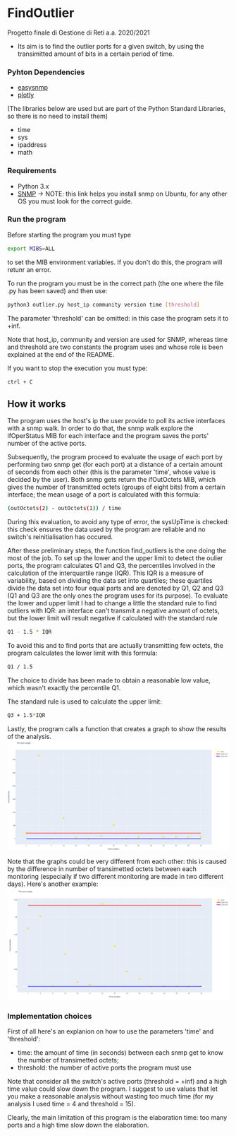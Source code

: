 # FindOutlier
Progetto finale di Gestione di Reti a.a. 2020/2021

* Its aim is to find the outlier ports for a given switch, by using the transimitted amount of bits in a certain period of time.

### Pyhton Dependencies
* [easysnmp](https://pypi.org/project/easysnmp/)
* [plotly](https://plotly.com/python/getting-started/)

(The libraries below are used but are part of the Python Standard Libraries, so there is no need to install them)
* time
* sys
* ipaddress
* math

### Requirements
* Python 3.x
* [SNMP](https://martinsblog.dk/linux-how-do-i-enable-snmp-on-ubuntu/) -> NOTE: this link helps you install snmp on Ubuntu, for any other OS you must look for the correct guide.

### Run the program
Before starting the program you must type
```bash
export MIBS=ALL
```
to set the MIB environment variables. If you don't do this, the program will retunr an error.

To run the program you must be in the correct path (the one where the file .py has been saved) and then use:
```bash
python3 outlier.py host_ip community version time [threshold]
```
The parameter 'threshold' can be omitted: in this case the program sets it to +inf.

Note that host_ip, community and version are used for SNMP, whereas time and threshold are two constants the program uses and whose role is been explained at the end of the README.

If you want to stop the execution you must type:
```bash
ctrl + C
```

## How it works
The program uses the host's ip the user provide to poll its active interfaces with a snmp walk. In order to do that, the snmp walk explore the ifOperStatus MIB for each interface and the program saves the ports' number of the active ports. 

Subsequently, the program proceed to evaluate the usage of each port by performing two snmp get (for each port) at a distance of a certain amount of seconds from each other (this is the parameter 'time', whose value is decided by the user). Both snmp gets return the ifOutOctets MIB, which gives the number of transmitted octets (groups of eight bits) from a certain interface; the mean usage of a port is calculated with this formula:
```bash 
(outOctets(2) - outOctets(1)) / time 
```

During this evaluation, to avoid any type of error, the sysUpTime is checked: this check ensures the data used by the program are reliable and no switch's reinitialisation has occured.

After these preliminary steps, the function find_outliers is the one doing the most of the job. To set up the lower and the upper limit to detect the oulier ports, the program calculates Q1 and Q3, the percentiles involved in the calculation of the interquartile range (IQR). This IQR is a measure of variability, based on dividing the data set into quartiles; these quartiles divide the data set into four equal parts and are denoted by Q1, Q2 and Q3 (Q1 and Q3 are the only ones the program uses for its purpose).
To evaluate the lower and upper limit I had to change a little the standard rule to find outliers with IQR: an interface can't transmit a negative amount of octets, but the lower limit will result negative if calculated with the standard rule
```bash
Q1 - 1.5 * IQR
```
To avoid this and to find ports that are actually transmitting few octets, the program calculates the lower limit with this formula:
```bash 
Q1 / 1.5
```

The choice to divide has been made to obtain a reasonable low value, which wasn't exactly the percentile Q1.

The standard rule is used to calculate the upper limit:
```bash
Q3 + 1.5*IQR
```

Lastly, the program calls a function that creates a graph to show the results of the analysis.
![](Images/Graph.png)

Note that the graphs could be very different from each other: this is caused by the difference in number of transimetted octets between each monitoring (especially if two different monitoring are made in two different days). Here's another example:
![](Images/Graph2.png)

### Implementation choices
First of all here's an explanion on how to use the parameters 'time' and 'threshold':
* time: the amount of time (in seconds) between each snmp get to know the number of transimetted octets;
* threshold: the number of active ports the program must use

Note that consider all the switch's active ports (threshold = +inf) and a high time value could slow down the program. I suggest to use values that let you make a reasonable analysis without wasting too much time (for my analysis I used time = 4 and threshold = 15).

Clearly, the main limitation of this program is the elaboration time: too many ports and a high time slow down the elaboration.
